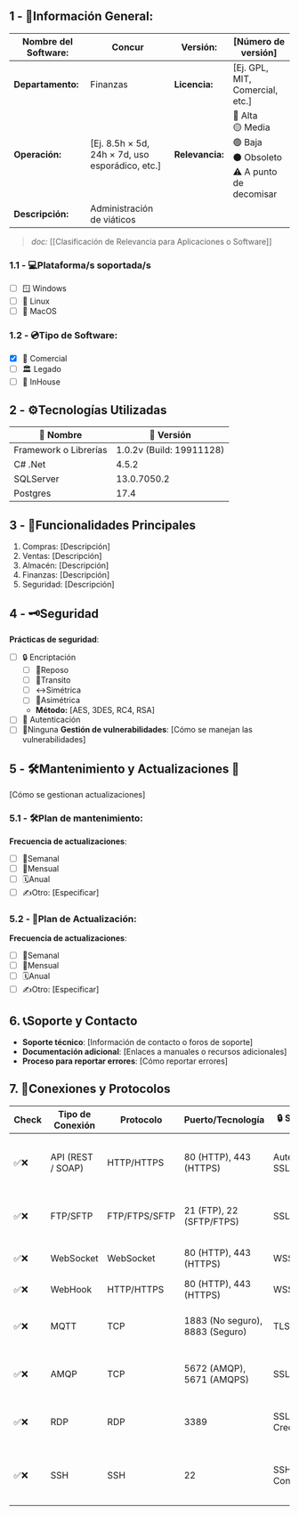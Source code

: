 ## **1 - 📓Información General:**

| **Nombre del Software:** | Concur                                          | **Versión:**    | [Número de versión]                                                             |
| ------------------------ | ----------------------------------------------- | --------------- | ------------------------------------------------------------------------------- |
| **Departamento:**        | Finanzas                                        | **Licencia:**   | [Ej. GPL, MIT, Comercial, etc.]                                                 |
| **Operación:**           | [Ej. 8.5h × 5d, 24h × 7d, uso esporádico, etc.] | **Relevancia:** | 🔴 Alta  <br>🟡 Media  <br>🟢 Baja  <br>⚫ Obsoleto  <br>⚠️ A punto de decomisar |
| **Descripción:**         | Administración de viáticos                      |                 |                                                                                 |
> _doc:_ [[Clasificación de Relevancia para Aplicaciones o Software]]

### **1.1 - 💻Plataforma/s soportada/s**
- [ ] 🪟 Windows 
- [ ] 🐧 Linux 
- [ ] 🍏 MacOS 

### **1.2 - 💿Tipo de Software:**
- [x] 💼 Comercial 
- [ ] 🏛️ Legado 
- [ ] 🏢 InHouse 

## **2 - ⚙️Tecnologías Utilizadas**

| 📝 Nombre             | 🔢 Versión               |
| --------------------- | ------------------------ |
| Framework o Librerías | 1.0.2v (Build: 19911128) |
| C# .Net               | 4.5.2                    |
| SQLServer             | 13.0.7050.2              |
| Postgres              | 17.4                     |

## **3 - 📃Funcionalidades Principales**
1. Compras: [Descripción]
2. Ventas: [Descripción]
3. Almacén: [Descripción]
4. Finanzas: [Descripción]
5. Seguridad: [Descripción]

## 4 - 🗝️Seguridad
**Prácticas de seguridad**:
- [ ] 🔒 Encriptación
	- [ ] 💺Reposo
	- [ ] 🚗Transito
	- [ ] ↔️Simétrica
	- [ ] 🔰Asimétrica
	- **Método:** [AES, 3DES, RC4, RSA]
- [ ] 🔑 Autenticación 
- [ ] 🚫Ninguna 
**Gestión de vulnerabilidades**: [Cómo se manejan las vulnerabilidades]

## **5 - 🛠️Mantenimiento y Actualizaciones 🔁**
[Cómo se gestionan actualizaciones]

### **5.1 - 🛠️Plan de mantenimiento:** 
**Frecuencia de actualizaciones**:
- [ ] 🔄Semanal 
- [ ] 📅Mensual 
- [ ] 🗓️Anual 
- [ ] ✍️Otro: [Especificar] 
### **5.2 - 🔁Plan de Actualización:** 
**Frecuencia de actualizaciones**:
- [ ] 🔄Semanal 
- [ ] 📅Mensual 
- [ ] 🗓️Anual 
- [ ] ✍️Otro: [Especificar] 

## 6. 📞Soporte y Contacto
- **Soporte técnico**: [Información de contacto o foros de soporte]
- **Documentación adicional**: [Enlaces a manuales o recursos adicionales]
- **Proceso para reportar errores**: [Cómo reportar errores]

## 7. 🛜Conexiones y Protocolos

| Check | **Tipo de Conexión** | **Protocolo** | **Puerto/Tecnología**           | **🔒 Seguridad**       | **Descripción**                                           | **Uso Común**                                   |
| ----- | -------------------- | ------------- | ------------------------------- | ---------------------- | --------------------------------------------------------- | ----------------------------------------------- |
| ✅❌    | API (REST / SOAP)    | HTTP/HTTPS    | 80 (HTTP), 443 (HTTPS)          | Autenticación, SSL/TLS | Comunicación entre sistemas a través de solicitudes HTTP. | ✅ Integración entre aplicaciones.               |
| ✅❌    | FTP/SFTP             | FTP/FTPS/SFTP | 21 (FTP), 22 (SFTP/FTPS)        | SSL/TLS                | Transferencia de archivos entre sistemas.                 | ✅ Compartir archivos entre servidores.          |
| ✅❌    | WebSocket            | WebSocket     | 80 (HTTP), 443 (HTTPS)          | WSS (Seguro)           | Comunicación bidireccional en tiempo real.                | ✅ Chats, juegos en línea.                       |
| ✅❌    | WebHook              | HTTP/HTTPS    | 80 (HTTP), 443 (HTTPS)          | WSS (Seguro)           |                                                           | ✅                                               |
| ✅❌    | MQTT                 | TCP           | 1883 (No seguro), 8883 (Seguro) | TLS/SSL                | Comunicación ligera para IoT (Internet de las Cosas).     | ✅ Comunicación en dispositivos IoT.             |
| ✅❌    | AMQP                 | TCP           | 5672 (AMQP), 5671 (AMQPS)       | SSL/TLS                | Mensajería entre sistemas distribuidos.                   | ✅ Comunicación entre microservicios.            |
| ✅❌    | RDP                  | RDP           | 3389                            | SSL/TLS, Credenciales  | Acceso remoto a sistemas Windows.                         | ✅ Acceso remoto a escritorios de Windows.       |
| ✅❌    | SSH                  | SSH           | 22                              | SSH Key, Contraseña    | Administración remota de servidores.                      | ✅ Administración de servidores de forma remota. |

